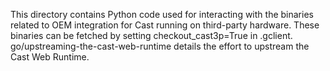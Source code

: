 This directory contains Python code used for interacting with the binaries
related to OEM integration for Cast running on third-party hardware. 
These binaries can be fetched by setting checkout_cast3p=True in .gclient.
go/upstreaming-the-cast-web-runtime details the effort to upstream the
Cast Web Runtime.

